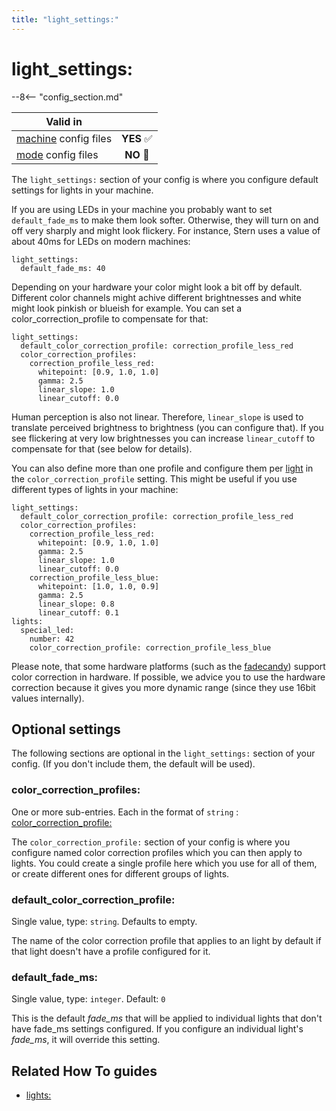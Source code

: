 ```yaml
---
title: "light_settings:"
---
```


# light_settings:


--8<-- "config_section.md"

| Valid in | |
|-----|:----:|
|[machine](instructions/machine_config.md) config files |**YES** :white_check_mark:|
|[mode](instructions/mode_config.md) config files|**NO** :no_entry_sign:|

The `light_settings:` section of your config is where you configure
default settings for lights in your machine.

If you are using LEDs in your machine you probably want to set
`default_fade_ms` to make them look softer. Otherwise, they will turn on
and off very sharply and might look flickery. For instance, Stern uses a
value of about 40ms for LEDs on modern machines:

``` mpf-config
light_settings:
  default_fade_ms: 40
```

Depending on your hardware your color might look a bit off by default.
Different color channels might achive different brightnesses and white
might look pinkish or blueish for example. You can set a
color_correction_profile to compensate for that:

``` mpf-config
light_settings:
  default_color_correction_profile: correction_profile_less_red
  color_correction_profiles:
    correction_profile_less_red:
      whitepoint: [0.9, 1.0, 1.0]
      gamma: 2.5
      linear_slope: 1.0
      linear_cutoff: 0.0
```

Human perception is also not linear. Therefore, `linear_slope` is used
to translate perceived brightness to brightness (you can configure
that). If you see flickering at very low brightnesses you can increase
`linear_cutoff` to compensate for that (see below for details).

You can also define more than one profile and configure them per
[light](lights.md) in the
`color_correction_profile` setting. This might be useful if you use
different types of lights in your machine:

``` mpf-config
light_settings:
  default_color_correction_profile: correction_profile_less_red
  color_correction_profiles:
    correction_profile_less_red:
      whitepoint: [0.9, 1.0, 1.0]
      gamma: 2.5
      linear_slope: 1.0
      linear_cutoff: 0.0
    correction_profile_less_blue:
      whitepoint: [1.0, 1.0, 0.9]
      gamma: 2.5
      linear_slope: 0.8
      linear_cutoff: 0.1
lights:
  special_led:
    number: 42
    color_correction_profile: correction_profile_less_blue
```

Please note, that some hardware platforms (such as the
[fadecandy](../hardware/fadecandy/index.md))
support color correction in hardware. If possible, we advice you to use
the hardware correction because it gives you more dynamic range (since
they use 16bit values internally).

## Optional settings

The following sections are optional in the `light_settings:` section of
your config. (If you don't include them, the default will be used).

### color_correction_profiles:

One or more sub-entries. Each in the format of `string` :
[color_correction_profile:](color_correction_profile.md)

The `color_correction_profile:` section of your config is where you
configure named color correction profiles which you can then apply to
lights. You could create a single profile here which you use for all of
them, or create different ones for different groups of lights.

### default_color_correction_profile:

Single value, type: `string`. Defaults to empty.

The name of the color correction profile that applies to an light by
default if that light doesn't have a profile configured for it.

### default_fade_ms:

Single value, type: `integer`. Default: `0`

This is the default *fade_ms* that will be applied to individual lights
that don't have fade_ms settings configured. If you configure an
individual light's *fade_ms*, it will override this setting.

## Related How To guides

* [lights:](lights.md)
